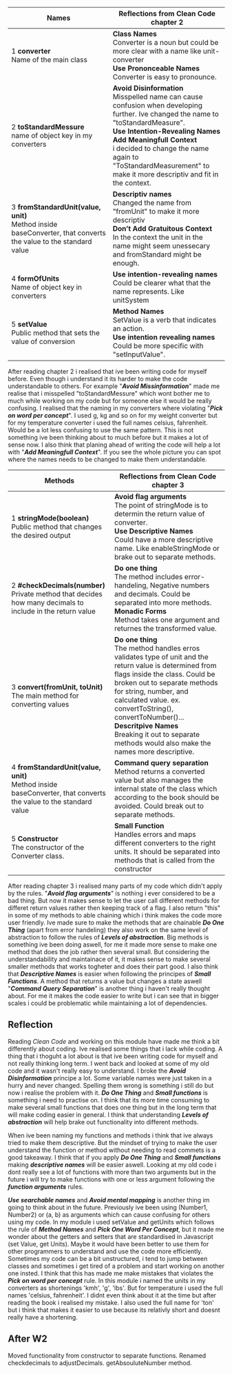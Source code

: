 |Names|Reflections from Clean Code chapter 2|
|--|--|
|1 **converter**<br> Name of the main class|**Class Names** <br> Converter is a noun but could be more clear with a name like unit-converter <br> **Use Prononceable Names**<br> Converter is easy to pronounce.|
|2 **toStandardMessure** <br> name of object key in my converters|**Avoid Disinformation** <br> Misspelled name can cause confusion when developing further. Ive changed the name to "toStandardMeasure".<br>**Use Intention-Revealing Names**<br>**Add Meaningfull Context** <br> i decided to change the name again to "ToStandardMeasurement" to make it more descriptiv and fit in the context. |
|3 **fromStandardUnit(value, unit)**<br> Method inside baseConverter, that converts the value to the standard value| **Descriptiv names** <br>Changed the name from "fromUnit" to make it more descriptiv<br>**Don’t Add Gratuitous Context** <br> In the context the unit in the name might seem unessecary and fromStandard might be enough.|
|4 **formOfUnits** <br> Name of object key in converters |**Use intention-revealing names** <br> Could be clearer what that the name represents. Like unitSystem|
|5 **setValue** <br> Public method that sets the value of conversion|**Method Names**<br> SetValue is a verb that indicates an action. <br> **Use intention revealing names** <br> Could be more specific with "setInputValue".|

After reading chapter 2 i realised that ive been writing code for myself before. Even though i understand it its harder to make the code understandable to others. For example "***Avoid Missinformation***" made me realise that i misspelled "toStandardMessure" which wont bother me to much while working on my code but for someone else it would be really confusing. 
I realised that the naming in my converters where violating "***Pick on word per concept***". I used g, kg and so on for my weight converter but for my temperature converter i used the full names celsius, fahrenheit. Would be a lot less confusing to use the same pattern. This is not something ive been thinking about to much before but it makes a lot of sense now.
I also think that planing ahead of writing the code will help a lot with "***Add Meaningfull Context***". If you see the whole picture you can spot where the names needs to be changed to make them understandable.

|Methods|Reflections from Clean Code chapter 3|
|--|--|
|1 **stringMode(boolean)**<br> Public method that changes the desired output|**Avoid flag arguments**<br> The point of stringMode is to determin the return value of converter.  <br> **Use Descriptive Names** <br> Could have a more descriptive name. Like enableStringMode or brake out to separate methods.|
|2 **#checkDecimals(number)** <br> Private method that decides how many decimals to include in the return value|**Do one thing** <br> The method includes error-handeling, Negative numbers and decimals. Could be separated into more methods.<br> **Monadic Forms** <br> Method takes one argument and returnes the transformed value.|
|3 **convert(fromUnit, toUnit)**<br> The main method for converting values|**Do one thing**<br> The method handles erros validates type of unit and the return value is determined from flags inside the class. Could be broken out to separate methods for string, number, and calculated value. ex. convertToString(), convertToNumber()...<br> **Descritpive Names**<br> Breaking it out to separate methods would also make the names more descriptive. |
|4 **fromStandardUnit(value, unit)**<br> Method inside baseConverter, that converts the value to the standard value |**Command query separation** <br> Method returns a converted value but also manages the internal state of the class which according to the book should be avoided. Could break out to separate methods.|
|5 **Constructor**<br> The constructor of the Converter class.|**Small Function** <br> Handles errors and maps different converters to the right units. It should be separated into methods that is called from the constructor|

After reading chapter 3 i realised many parts of my code which didn't apply by the rules. "***Avoid flag arguments***" is nothing i ever considered to be a bad thing. But now it makes sense to let the user call different methods for differet return values rather then keeping track of a flag.
I also return "this" in some of my methods to able chaining which i think makes the code more user friendly. Ive made sure to make the methods that are chainable ***Do One Thing*** (apart from error handeling) they also work on the same level of abstraction to follow the rules of ***Levels of abstraction***.
Big methods is something ive been doing aswell, for me it made more sense to make one method that does the job rather then several small. But considering the understandability and maintainace of it, it makes sense to make several smaller methods that works togheter and does their part good. I also think that ***Descriptive Names*** is easier when following the principes of ***Small Functions***.
A method that returns a value but changes a state aswell "***Command Query Separation***" is another thing i haven't really thought about. For me it makes the code easier to write but i can see that in bigger scales i could be problematic while maintaining a lot of dependencies. 


## Reflection
Reading _Clean Code_ and working on this module have made me think a bit differently about coding. Ive realised some things that i lack while coding. A thing that i thoguht a lot about is that ive been writing code for myself and not really thinking long term. I went back and looked at some of my old code and it wasn't really easy to understand. I broke the ***Avoid Disinformation*** principe a lot. Some variable names were just taken in a hurry and never changed. Spelling them wrong is something i still do but now i realise the problem with it. 
***Do One Thing*** and ***Small functions*** is something i need to practise on. I think that its more time consuming to make several small functions that does one thing but in the long term that will make coding easier in general. I think that understanding ***Levels of abstraction*** will help brake out functionality into different methods.

When ive been naming my functions and methods i think that ive always tried to make them descriptive. But the mindset of trying to make the user understand the function or method without needing to read commets is a good takeaway. I think that if you apply ***Do One Thing*** and ***Small functions*** making ***descriptive names*** will be easier aswell. 
Looking at my old code i dont really see a lot of functions with more than two arguments but in the future i will try to make functions with one or less argument following the ***function arguments*** rules.

***Use searchable names*** and ***Avoid mental mapping*** is another thing im going to think about in the future. Previously ive been using (Number1, Number2) or (a, b) as arguments which can cause confusing for others using my code.
In my module i used setValue and getUnits which follows the rule of ***Method Names*** and ***Pick One Word Per Concept***, but it made me wonder about the getters and setters that are standardised in Javascript (set Value, get Units). Maybe it would have been better to use them for other programmers to understand and use the code more efficiently.
Sometimes my code can be a bit unstructured, i tend to jump between classes and sometimes i get tired of a problem and start working on another one insted. I think that this has made me make mistakes that violates the ***Pick on word per concept*** rule. In this module i named the units in my converters as shortenings 'kmh', 'g', 'lbs'. But for temperature i used the full names 'celsius, fahrenheit'. I didnt even think about it at the time but after reading the book i realised my mistake. I also used the full name for 'ton' but i think that makes it easier to use because its relativly short and doesnt really have a shortening. 


## After W2
Moved functionality from constructor to separate functions. Renamed checkdecimals to adjustDecimals. getAbsouluteNumber method.